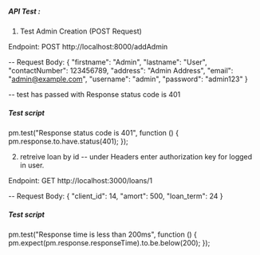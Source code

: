 ##### API Test :



1. Test Admin Creation (POST Request)

Endpoint: POST http://localhost:8000/addAdmin

-- Request Body:
{
"firstname": "Admin",
"lastname": "User",
"contactNumber": 123456789,
"address": "Admin Address",
"email": "admin@example.com",
"username": "admin",
"password": "admin123" }    

-- test has passed with Response status code is 401 

##### Test script 
pm.test("Response status code is 401", function () {
  pm.response.to.have.status(401);
});





2. retreive loan by id
-- under Headers enter authorization key for logged in user. 

Endpoint: GET http://localhost:3000/loans/1

-- Request Body:
{
  "client_id": 14, 
  "amort": 500, 
  "loan_term": 24
}


##### Test script 
pm.test("Response time is less than 200ms", function () {
  pm.expect(pm.response.responseTime).to.be.below(200);
});

